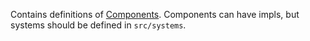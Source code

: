 Contains definitions of [Components](https://docs.rs/bevy/latest/bevy/prelude/trait.Component.html). Components can have impls, but systems should be defined in `src/systems`.
